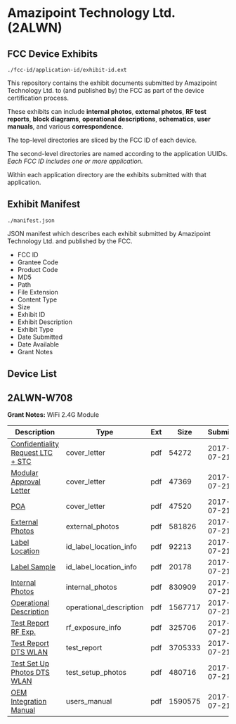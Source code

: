 # Amazipoint Technology Ltd. (2ALWN)
## FCC Device Exhibits

```
./fcc-id/application-id/exhibit-id.ext
```

This repository contains the exhibit documents submitted by Amazipoint Technology Ltd. to (and published by) the FCC as part of the device certification process.

These exhibits can include **internal photos**, **external photos**, **RF test reports**, **block diagrams**, **operational descriptions**, **schematics**, **user manuals**, and various **correspondence**.

The top-level directories are sliced by the FCC ID of each device.

The second-level directories are named according to the application UUIDs. *Each FCC ID includes one or more application.*

Within each application directory are the exhibits submitted with that application. 

## Exhibit Manifest

```
./manifest.json
```

JSON manifest which describes each exhibit submitted by Amazipoint Technology Ltd. and published by the FCC.

- FCC ID
- Grantee Code
- Product Code
- MD5
- Path
- File Extension
- Content Type
- Size
- Exhibit ID
- Exhibit Description
- Exhibit Type
- Date Submitted
- Date Available
- Grant Notes

## Device List
## 2ALWN-W708
**Grant Notes:** WiFi 2.4G Module

| Description | Type | Ext | Size | Submitted | Available |
| ----------- | ---- | --- | ---- | --------- | --------- |
| [Confidentiality Request LTC + STC](2ALWN-W708/f131c81a883173c99885a90e902c65ca/3476556.pdf) | cover_letter | pdf | 54272 | 2017-07-21 | 2017-07-24 |
| [Modular Approval Letter](2ALWN-W708/f131c81a883173c99885a90e902c65ca/3476557.pdf) | cover_letter | pdf | 47369 | 2017-07-21 | 2017-07-24 |
| [POA](2ALWN-W708/f131c81a883173c99885a90e902c65ca/3476558.pdf) | cover_letter | pdf | 47520 | 2017-07-21 | 2017-07-24 |
| [External Photos](2ALWN-W708/f131c81a883173c99885a90e902c65ca/3476551.pdf) | external_photos | pdf | 581826 | 2017-07-21 | 2018-01-20 |
| [Label Location](2ALWN-W708/f131c81a883173c99885a90e902c65ca/3476559.pdf) | id_label_location_info | pdf | 92213 | 2017-07-21 | 2017-07-24 |
| [Label Sample](2ALWN-W708/f131c81a883173c99885a90e902c65ca/3476560.pdf) | id_label_location_info | pdf | 20178 | 2017-07-21 | 2017-07-24 |
| [Internal Photos](2ALWN-W708/f131c81a883173c99885a90e902c65ca/3476552.pdf) | internal_photos | pdf | 830909 | 2017-07-21 | 2018-01-20 |
| [Operational Description](2ALWN-W708/f131c81a883173c99885a90e902c65ca/3476554.pdf) | operational_description | pdf | 1567717 | 2017-07-21 | 2017-07-24 |
| [Test Report RF Exp.](2ALWN-W708/f131c81a883173c99885a90e902c65ca/3476562.pdf) | rf_exposure_info | pdf | 325706 | 2017-07-21 | 2017-07-24 |
| [Test Report DTS WLAN](2ALWN-W708/f131c81a883173c99885a90e902c65ca/3476561.pdf) | test_report | pdf | 3705333 | 2017-07-21 | 2017-07-24 |
| [Test Set Up Photos DTS WLAN](2ALWN-W708/f131c81a883173c99885a90e902c65ca/3476555.pdf) | test_setup_photos | pdf | 480716 | 2017-07-21 | 2018-01-20 |
| [OEM Integration Manual](2ALWN-W708/f131c81a883173c99885a90e902c65ca/3476553.pdf) | users_manual | pdf | 1590575 | 2017-07-21 | 2018-01-20 |
